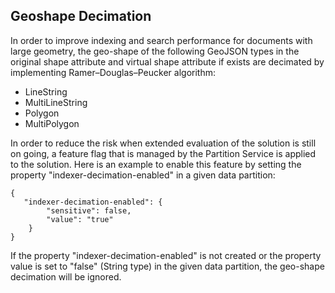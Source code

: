 ## Geoshape Decimation

In order to improve indexing and search performance for documents with large geometry, the geo-shape of the following 
GeoJSON types in the original shape attribute and virtual shape attribute if exists are decimated 
by implementing Ramer–Douglas–Peucker algorithm:
- LineString
- MultiLineString
- Polygon
- MultiPolygon  

In order to reduce the risk when extended evaluation of the solution is still on going, a feature flag that is managed by 
the Partition Service is applied to the solution.
Here is an example to enable this feature by setting the property "indexer-decimation-enabled" in a given data partition:
```
{
   "indexer-decimation-enabled": {
        "sensitive": false,
        "value": "true"
    }
}
```

If the property "indexer-decimation-enabled" is not created or the property value is set to "false" (String type) in the 
given data partition, the geo-shape decimation will be ignored.
